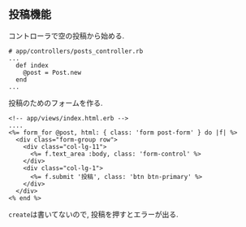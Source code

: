## 投稿機能

コントローラで空の投稿から始める.

```
# app/controllers/posts_controller.rb
...
  def index
    @post = Post.new
  end
...
```

投稿のためのフォームを作る.

```
<!-- app/views/index.html.erb -->
....
<%= form_for @post, html: { class: 'form post-form' } do |f| %>
  <div class="form-group row">
    <div class="col-lg-11">
      <%= f.text_area :body, class: 'form-control' %>
    </div>
    <div class="col-lg-1">
      <%= f.submit '投稿', class: 'btn btn-primary' %>
    </div>
  </div>
<% end %>
```

`create`は書いてないので, 投稿を押すとエラーが出る.
